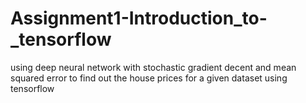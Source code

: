 # Assignment1-Introduction_to-_tensorflow
using deep neural network with stochastic gradient decent and mean squared error to find out the house prices for a given dataset using tensorflow 
